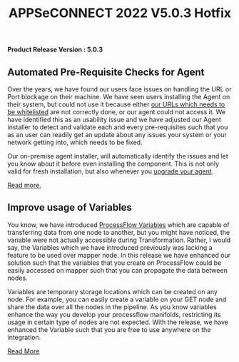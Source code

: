﻿---
title: "APPSeCONNECT 2022 V5.0.3 Hotfix"
description: "Enhancements for 2022 Q2 Hotfix V3 release which adds Self acknowledegement for triggered processflow"
keywords: "acknoledgement,acknowledge,triggered processflow"
toc: false
tag: developers
category: "release-notes"
menus: 
    Q1Release2022:
        title: "v5.0.3"
        weight: 3
        icon: fa fa-wpexplorer
        identifier: Q2Release2022V3
---

**Product Release Version : 5.0.3** 

## Automated Pre-Requisite Checks for Agent

Over the years, we have found our users face issues on handling the URL or Port blockage on their machine. We have 
seen users installing the Agent on their system, but could not use it because either [our URLs which needs to be 
whitelisted](https://www.appseconnect.com/knowledgebase/hostnames-and-urls-for-appseconnect/) are not correctly done, or our agent could not access it. 
We have identified this as an usability issue and we have adjusted our Agent installer to detect and validate 
each and every pre-requisites such that you as an user can readily get an update about any issues your system or 
your network getting into, which needs to be fixed. 

Our on-premise agent installer, will automatically identify the issues and let you know about it before even installing
the component. This is not only valid for fresh installation, but also whenever you [upgrade your agent](/deployment/upgradation-and-migration/).

[Read more.](/deployment/Deployment-Configuration/)

## Improve usage of Variables

You know, we have introduced [ProcessFlow Variables](/processflow/working-with-variable/) which are capable of transferring 
data from one node to another, but you might have noticed, the variable were not actually accessible during Transformation. 
Rather, I would say, the Variables which we have introduced previously was lacking a feature to be used over mapper node. In this
release we have enhanced our solution such that the variables that you create on ProcessFlow could be easily 
accessed on mapper such that you can propagate the data between nodes. 

Variables are temporary storage locations which can be created on any node. For example, you can easily create a variable 
on your GET node and share the data over all the nodes in the pipeline. As you know variables enhance the way you 
develop your processflow manifolds, restricting its usage in certain type of nodes are not expected. With the release, we have 
enhanced the Variable such that you are free to use anywhere on the integration. 

[Read More](/processflow/defining-variables-in-processflow-mapping/)


